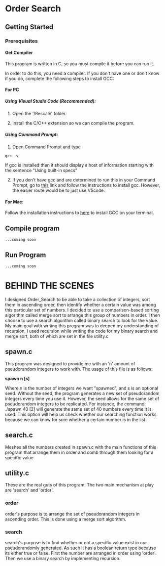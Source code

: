 # Order Search

## Getting Started

### Prerequisites 

#### Get Compiler

This program is written in C, so you must compile it before you can run it.

In order to do this, you need a compiler. If you don't have one or don't know if you do, complete the following steps to install GCC:

#### For PC

##### Using Visual Studio Code (Recommended):

1. Open the '/Rescale' folder.

2. Install the C/C++ extension so we can compile the program.


##### Using Command Prompt:

1. Open Command Prompt and type
```
gcc -v
```
If gcc is installed then it should display a host of information starting with the sentence “Using built-in specs”

2. If you don't have gcc and are determined to run this in your Command Prompt, go to [this](https://preshing.com/20141108/how-to-install-the-latest-gcc-on-windows/ "Install GCC") link and follow the instructions to install gcc. However, the easier route would be to just use VScode.

#### For Mac:

Follow the installation instructions to [here](https://www.mkyong.com/mac/how-to-install-gcc-compiler-on-mac-os-x/ "Install GCC") to install GCC on your terminal.

## Compile program
```
...coming soon 
```

## Run Program
```
...coming soon
```




# BEHIND THE SCENES

I designed Order_Search to be able to take a collection of integers, sort them in ascending order, then identify whether a certain value was among this particular set of numbers. I decided to use a comparison-based sorting algorithm called merge sort to arrange this group of numbers in order. I then choose to use a search algorithm called binary search to look for the value.
My main goal with writing this program was to deepen my understanding of recursion. I used recursion while writing the code for my binary search and merge sort, both of which are set in the file utility.c

## spawn.c

This program was designed to provide me with an 'n' amount of pseudorandom integers to work with. The usage of this file is as follows:

**spawn n [s]**

Where n is the number of integers we want "spawned", and s is an optional seed. 
Without the seed, the program generates a new set of pseudorandom integers every time you use it. However, the seed allows for the same set of pseudorandom integers to be replicated. For instance, the command:  ./spawn 40 [2] will generate the same set of 40 numbers every time it is used. 
This option will help us check whether our searching function works because we can know for sure whether a certain number is in the list.  
## search.c 

Meshes all the numbers created in spawn.c with the main functions of this program that arrange them in order and comb through them looking for a specific value 

## utility.c

These are the real guts of this program. The two main mechanism at play are 'search' and 'order'.

### order
order's purpose is to arrange the set of pseudorandom integers in ascending order. This is done using a merge sort algorithm.
 
### search
search's purpose is to find whether or not a specific value exist in our pseudorandomly generated. As such it has a boolean return type because its either true or false. First the number are arranged in order using 'order'. Then we use a binary search by implementing recursion. 
